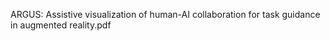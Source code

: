 ARGUS: Assistive visualization of human-AI collaboration for task guidance in augmented reality.pdf
